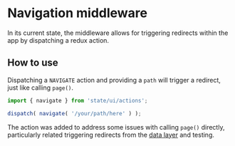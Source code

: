 # Navigation middleware

In its current state, the middleware allows for triggering redirects within the app by dispatching a redux action.

## How to use

Dispatching a `NAVIGATE` action and providing a `path` will trigger a redirect, just like calling `page()`.

```js
import { navigate } from 'state/ui/actions';

dispatch( navigate( '/your/path/here' ) );
```

The action was added to address some issues with calling `page()` directly, particularly related triggering redirects from the [data layer](https://github.com/Automattic/wp-calypso/tree/HEAD/client/state/data-layer) and testing.
